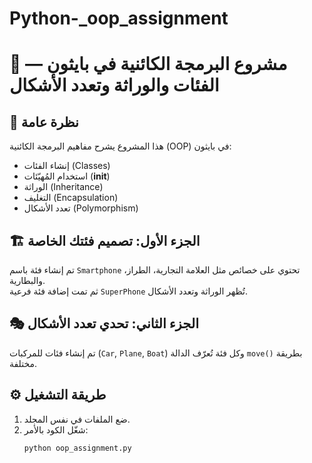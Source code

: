 # Python-_oop_assignment
# 🧠 مشروع البرمجة الكائنية في بايثون — الفئات والوراثة وتعدد الأشكال

## 📘 نظرة عامة
هذا المشروع يشرح مفاهيم البرمجة الكائنية (OOP) في بايثون:
- إنشاء الفئات (Classes)
- استخدام المُهيّئات (__init__)
- الوراثة (Inheritance)
- التغليف (Encapsulation)
- تعدد الأشكال (Polymorphism)

## 🏗️ الجزء الأول: تصميم فئتك الخاصة
تم إنشاء فئة باسم `Smartphone` تحتوي على خصائص مثل العلامة التجارية، الطراز، والبطارية.  
ثم تمت إضافة فئة فرعية `SuperPhone` تُظهر الوراثة وتعدد الأشكال.

## 🎭 الجزء الثاني: تحدي تعدد الأشكال
تم إنشاء فئات للمركبات (`Car`, `Plane`, `Boat`) وكل فئة تُعرّف الدالة `move()` بطريقة مختلفة.

## ⚙️ طريقة التشغيل
1. ضع الملفات في نفس المجلد.  
2. شغّل الكود بالأمر:
   ```bash
   python oop_assignment.py
